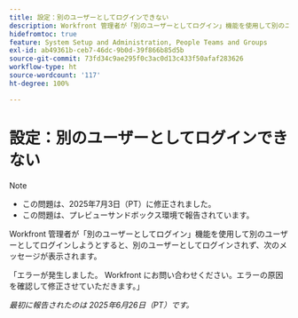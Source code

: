 ```yaml
---
title: 設定：別のユーザーとしてログインできない
description: Workfront 管理者が「別のユーザーとしてログイン」機能を使用して別のユーザーとしてログインしようとすると、別のユーザーとしてログインされず、エラーメッセージが表示されます。
hidefromtoc: true
feature: System Setup and Administration, People Teams and Groups
exl-id: ab49361b-ceb7-46dc-9b0d-39f866b85d5b
source-git-commit: 73fd34c9ae295f0c3ac0d13c433f50afaf283626
workflow-type: ht
source-wordcount: '117'
ht-degree: 100%

---
```


# 設定：別のユーザーとしてログインできない

>[!NOTE]
>
>* この問題は、2025年7月3日（PT）に修正されました。
>* この問題は、プレビューサンドボックス環境で報告されています。

Workfront 管理者が「別のユーザーとしてログイン」機能を使用して別のユーザーとしてログインしようとすると、別のユーザーとしてログインされず、次のメッセージが表示されます。

「エラーが発生しました。 Workfront にお問い合わせください。エラーの原因を確認して修正させていただきます。」

_最初に報告されたのは 2025年6月26日（PT）です。_
